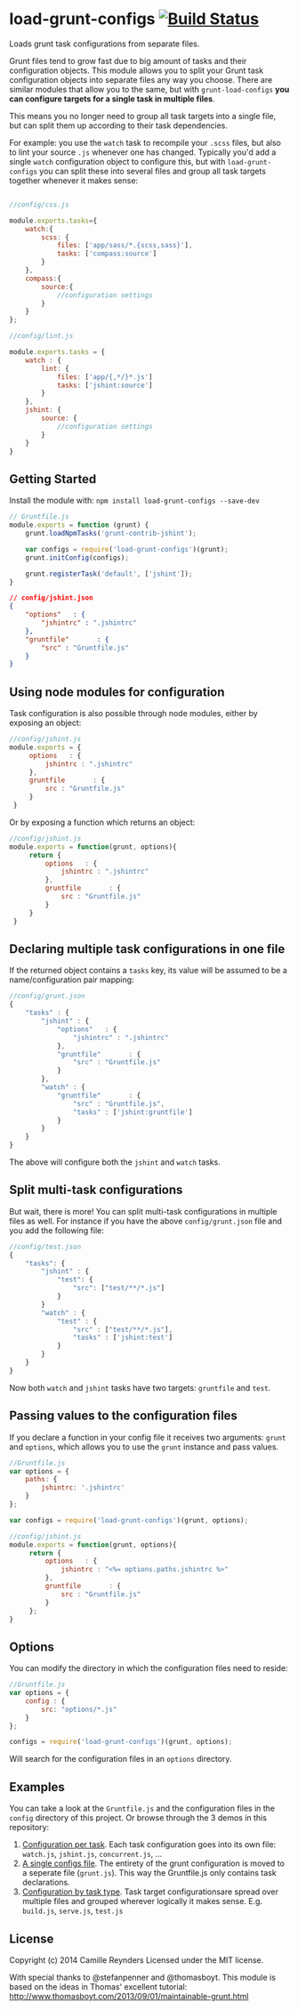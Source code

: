 # load-grunt-configs [![Build Status](https://secure.travis-ci.org/creynders/load-grunt-configs.png?branch=master)](http://travis-ci.org/creynders/load-grunt-configs)

Loads grunt task configurations from separate files.

Grunt files tend to grow fast due to big amount of tasks and their configuration objects.
This module allows you to split your Grunt task configuration objects into separate files any way you choose.
There are similar modules that allow you to the same, but with `grunt-load-configs` **you can configure targets for a single task in multiple files**.

This means you no longer need to group all task targets into a single file, but can split them up according to their task dependencies. 

For example: you use the `watch` task to recompile your `.scss` files, but also to lint your source `.js` whenever one has changed. Typically you'd add a single `watch` configuration object to configure this, but with `load-grunt-configs` you can split these into several files and group all task targets together whenever it makes sense:

```javascript

//config/css.js

module.exports.tasks={
    watch:{
        scss: {
            files: ['app/sass/*.{scss,sass}'],
            tasks: ['compass:source']
        }
    },
    compass:{
        source:{
            //configuration settings
        }
    }
};

//config/lint.js

module.exports.tasks = {
    watch : {
        lint: {
            files: ['app/{,*/}*.js']
            tasks: ['jshint:source']
        }
    },
    jshint: {
        source: {
            //configuration settings
        }
    }
}
```

## Getting Started
Install the module with: `npm install load-grunt-configs --save-dev`

```javascript
// Gruntfile.js
module.exports = function (grunt) {
    grunt.loadNpmTasks('grunt-contrib-jshint');

    var configs = require('load-grunt-configs')(grunt);
    grunt.initConfig(configs);

    grunt.registerTask('default', ['jshint']);
}
```

```json
// config/jshint.json
{
    "options"   : {
        "jshintrc" : ".jshintrc"
    },
    "gruntfile"       : {
        "src" : "Gruntfile.js"
    }
}
```

## Using node modules for configuration

Task configuration is also possible through node modules, either by exposing an object:

```javascript
//config/jshint.js
module.exports = {
     options   : {
         jshintrc : ".jshintrc"
     },
     gruntfile       : {
         src : "Gruntfile.js"
     }
 }
 ```

 Or by exposing a function which returns an object:

```javascript
//config/jshint.js
module.exports = function(grunt, options){
     return {
         options   : {
             jshintrc : ".jshintrc"
         },
         gruntfile       : {
             src : "Gruntfile.js"
         }
     }
 }
```

## Declaring multiple task configurations in one file

If the returned object contains a `tasks` key, its value will be assumed to be a name/configuration pair mapping:

```javascript
//config/grunt.json
{
    "tasks" : {
        "jshint" : {
            "options"   : {
                "jshintrc" : ".jshintrc"
            },
            "gruntfile"       : {
                "src" : "Gruntfile.js"
            }
        },
        "watch" : {
            "gruntfile"       : {
                "src" : "Gruntfile.js",
                "tasks" : ['jshint:gruntfile']
            }
        }
    }
}
```
The above will configure both the `jshint` and `watch` tasks.

## Split multi-task configurations

But wait, there is more!
You can split multi-task configurations in multiple files as well.
For instance if you have the above `config/grunt.json` file and you add the following file:

```javascript
//config/test.json
{
    "tasks": {
        "jshint" : {
            "test": {
                "src": ["test/**/*.js"]
            }
        }
        "watch" : {
            "test" : {
                "src" : ["test/**/*.js"],
                "tasks" : ['jshint:test']
            }
        }
    }
}
```

Now both `watch` and `jshint` tasks have two targets: `gruntfile` and `test`.

## Passing values to the configuration files

If you declare a function in your config file it receives two arguments: `grunt` and `options`, which allows you to use the `grunt` instance and pass values.

```javascript
//Gruntfile.js
var options = {
    paths: {
        jshintrc: '.jshintrc'
    }
};

var configs = require('load-grunt-configs')(grunt, options);

//config/jshint.js
module.exports = function(grunt, options){
     return {
         options   : {
             jshintrc : "<%= options.paths.jshintrc %>"
         },
         gruntfile       : {
             src : "Gruntfile.js"
         }
     };
}
```

## Options

You can modify the directory in which the configuration files need to reside:

```javascript
//Gruntfile.js
var options = {
    config : {
        src: "options/*.js"
    }
};

configs = require('load-grunt-configs')(grunt, options);
```

Will search for the configuration files in an `options` directory.

## Examples

You can take a look at the `Gruntfile.js` and the configuration files in the `config` directory of this project.
Or browse through the 3 demos in this repository:

1. [Configuration per task](https://github.com/creynders/load-grunt-configs/tree/master/demos/1.by-taskname). Each task configuration goes into its own file: `watch.js`, `jshint.js`, `concurrent.js`, ...
1. [A single configs file](https://github.com/creynders/load-grunt-configs/tree/master/demos/2.single-file). The entirety of the grunt configuration is moved to a seperate file (`grunt.js`). This way the Gruntfile.js only contains task declarations.
1. [Configuration by task type](https://github.com/creynders/load-grunt-configs/tree/master/demos/3.by-type). Task target configurationsare spread over multiple files and grouped wherever logically it makes sense. 
E.g. `build.js`, `serve.js`, `test.js`


## License
Copyright (c) 2014 Camille Reynders
Licensed under the MIT license.

With special thanks to @stefanpenner and @thomasboyt.
This module is based on the ideas in Thomas' excellent tutorial:
http://www.thomasboyt.com/2013/09/01/maintainable-grunt.html
